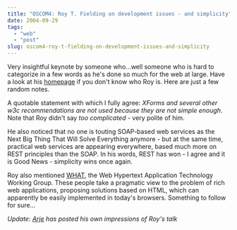 ```yaml
---
title: "OSCOM4: Roy T. Fielding on development issues - and simplicity"
date: 2004-09-29
tags: 
  - "web"
  - "post"
slug: oscom4-roy-t-fielding-on-development-issues-and-simplicity
---
```


Very insightful keynote by someone who...well someone who is hard to categorize in a few words as he's done so much for the web at large. Have a look at his [homepage](http://roy.gbiv.com/) if you don't know who Roy is. Here are just a few random notes.

A quotable statement with which I fully agree: _XForms and several other w3c recommendations are not used because they are not simple enough_. Note that Roy didn't say _too complicated_ - very polite of him.

He also noticed that no one is touting SOAP-based web services as the Next Big Thing That Will Solve Everything anymore - but at the same time, practical web services are appearing everywhere, based much more on REST principles than the SOAP. In his words, REST has won - I agree and it is Good News - simplicity wins once again.

Roy also mentioned [WHAT](http://whatwg.org/), the Web Hypertext Application Technology Working Group. These people take a pragmatic view to the problem of rich web applications, proposing solutions based on HTML, which can apparently be easily implemented in today's browsers. Something to follow for sure...

_Update: [Arje](http://blogs.hippowebworks.com/hippo/archives/000054.html) has posted his own impressions of Roy's talk_
